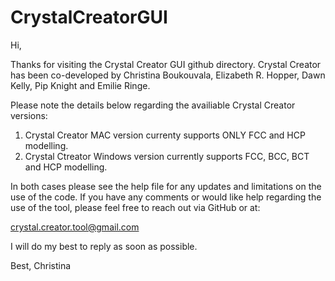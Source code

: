 # CrystalCreatorGUI

Hi, 

Thanks for visiting the Crystal Creator GUI github directory. Crystal Creator has been co-developed by Christina Boukouvala, Elizabeth R. Hopper, Dawn Kelly, Pip Knight  and Emilie Ringe.

Please note the details below regarding the availiable Crystal Creator versions:

1. Crystal Creator MAC version currenty supports ONLY FCC and HCP modelling.
2. Crystal Ctreator Windows version currently supports FCC, BCC, BCT and HCP modelling.

In both cases please see the help file for any updates and limitations on the use of the code.
If you have any comments or would like help regarding the use of the tool, please feel free to reach out via GitHub or at: 

crystal.creator.tool@gmail.com

I will do my best to reply as soon as possible.

Best,
Christina
